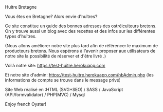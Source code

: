Huitre Bretagne



Vous êtes en Bretagne? Alors envie d'huîtres? 

Ce site constitue un guide des bonnes adresses des ostréiculteurs bretons.
On y trouve aussi un blog avec des recettes et des infos sur les différentes types d'huîtres.

(Nous allons améliorer notre site plus tard afin de référencer le maximum de producteurs bretons. Nous espérons à l'avenir proposer aux utilisateurs de notre site la possibilité de réserver et d'être livré .)
 
Voilà notre site: https://test-huitre.herokuapp.com

Et notre site d'admin: https://test-huitre.herokuapp.com/hbAdmin.php
(les informations de compte se trouve dans le message privé)

Site Web réalisé en :HTML (SVG+SEO) / SASS / JavaScript (API/formvalidator) / PHP(MVC) / Mysql


Enjoy french Oyster! 
